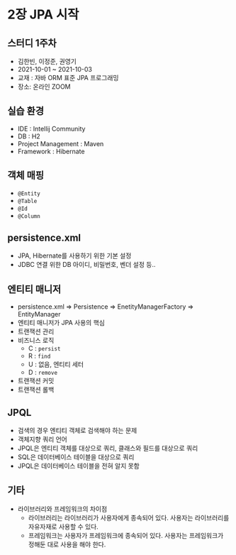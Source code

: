 # 2장 JPA 시작

## 스터디 1주차

- 김한빈, 이정준, 권영기
- 2021-10-01 ~ 2021-10-03
- 교재 : 자바 ORM 표준 JPA 프로그래밍
- 장소: 온라인 ZOOM

## 실습 환경

- IDE : Intellij Community
- DB : H2
- Project Management : Maven
- Framework : Hibernate

## 객체 매핑

- `@Entity`
- `@Table`
- `@Id`
- `@Column`

## persistence.xml

- JPA, Hibernate를 사용하기 위한 기본 설정
- JDBC 연결 위한 DB 아이디, 비밀번호, 벤더 설정 등..

## 엔티티 매니저

- persistence.xml => Persistence => EnetityManagerFactory => EntityManager
- 엔티티 매니저가 JPA 사용의 핵심
- 트랜잭션 관리
- 비즈니스 로직
  - C : `persist`
  - R : `find`
  - U : 없음, 엔티티 세터
  - D : `remove`
- 트랜잭션 커밋
- 트랜잭션 롤백

## JPQL

- 검색의 경우 엔티티 객체로 검색해야 하는 문제
- 객체지향 쿼리 언어
- JPQL은 엔티티 객체를 대상으로 쿼리, 클래스와 필드를 대상으로 쿼리
- SQL은 데이터베이스 테이블을 대상으로 쿼리
- JPQL은 데이터베이스 테이블을 전혀 알지 못함

## 기타

- 라이브러리와 프레임워크의 차이점
  - 라이브러리는 라이브러리가 사용자에게 종속되어 있다. 사용자는 라이브러리를 자유자재로 사용할 수 있다.
  - 프레임워크는 사용자가 프레임워크에 종속되어 있다. 사용자는 프레임워크가 정해둔 대로 사용을 해야 한다.
